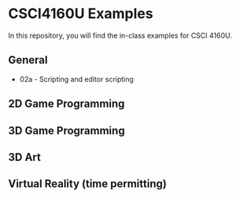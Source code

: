 # CSCI4160U Examples

In this repository, you will find the in-class examples for CSCI 4160U.

## General

- 02a - Scripting and editor scripting

## 2D Game Programming

## 3D Game Programming

## 3D Art

## Virtual Reality (time permitting)
